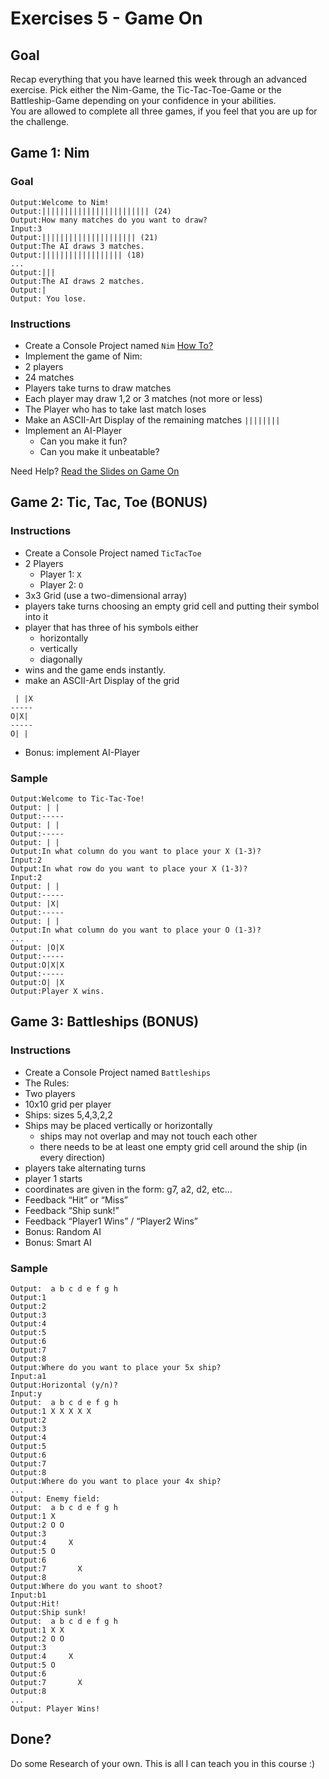 # Exercises 5 - Game On

## Goal
Recap everything that you have learned this week through an advanced exercise. Pick either the Nim-Game, the Tic-Tac-Toe-Game or the Battleship-Game depending on your confidence in your abilities.\
You are allowed to complete all three games, if you feel that you are up for the challenge.

## Game 1: Nim

### Goal
```
Output:Welcome to Nim!
Output:|||||||||||||||||||||||| (24)
Output:How many matches do you want to draw?
Input:3
Output:||||||||||||||||||||| (21)
Output:The AI draws 3 matches.
Output:|||||||||||||||||| (18)
...
Output:|||
Output:The AI draws 2 matches.
Output:|
Output: You lose.
```

### Instructions
- Create a Console Project named `Nim` [How To?](https://gist\.github\.com/marczaku/a8b3c38c37e8876a46194a73ed24b1f2)
- Implement the game of Nim: 
- 2 players 
- 24 matches
- Players take turns to draw matches
- Each player may draw 1,2 or 3 matches (not more or less)
- The Player who has to take last match loses
- Make an ASCII-Art Display of the remaining matches `||||||||`
- Implement an AI-Player
  - Can you make it fun?
  - Can you make it unbeatable?

Need Help? [Read the Slides on Game On](slides)

## Game 2: Tic, Tac, Toe (BONUS)
### Instructions
- Create a Console Project named `TicTacToe`
- 2 Players
  - Player 1: `X`
  - Player 2: `O`
- 3x3 Grid (use a two-dimensional array)
- players take turns choosing an empty grid cell and putting their symbol into it
- player that has three of his symbols either
  - horizontally
  - vertically
  - diagonally
- wins and the game ends instantly.
- make an ASCII-Art Display of the grid 
```
 | |X
-----
O|X|
-----
O| |
```
- Bonus: implement AI-Player

### Sample
```
Output:Welcome to Tic-Tac-Toe!
Output: | | 
Output:-----
Output: | |
Output:-----
Output: | |
Output:In what column do you want to place your X (1-3)?
Input:2
Output:In what row do you want to place your X (1-3)?
Input:2
Output: | | 
Output:-----
Output: |X|
Output:-----
Output: | |
Output:In what column do you want to place your O (1-3)?
...
Output: |O|X
Output:-----
Output:O|X|X
Output:-----
Output:O| |X
Output:Player X wins.
```

## Game 3: Battleships (BONUS)
### Instructions
- Create a Console Project named `Battleships`
- The Rules: 
- Two players
- 10x10 grid per player
- Ships: sizes 5,4,3,2,2
- Ships may be placed vertically or horizontally
  - ships may not overlap and may not touch each other
  - there needs to be at least one empty grid cell around the ship (in every direction)
- players take alternating turns
- player 1 starts
- coordinates are given in the form: g7, a2, d2, etc…
- Feedback “Hit” or “Miss”
- Feedback “Ship sunk!”
- Feedback “Player1 Wins” / “Player2 Wins”
- Bonus: Random AI
- Bonus: Smart AI

### Sample
```
Output:  a b c d e f g h
Output:1
Output:2
Output:3
Output:4
Output:5
Output:6
Output:7
Output:8
Output:Where do you want to place your 5x ship?
Input:a1
Output:Horizontal (y/n)?
Input:y
Output:  a b c d e f g h
Output:1 X X X X X
Output:2
Output:3
Output:4
Output:5
Output:6
Output:7
Output:8
Output:Where do you want to place your 4x ship?
...
Output: Enemy field:
Output:  a b c d e f g h
Output:1 X    
Output:2 O O
Output:3
Output:4     X
Output:5 O
Output:6
Output:7       X
Output:8
Output:Where do you want to shoot?
Input:b1
Output:Hit!
Output:Ship sunk!
Output:  a b c d e f g h
Output:1 X X
Output:2 O O
Output:3
Output:4     X
Output:5 O
Output:6
Output:7       X
Output:8
...
Output: Player Wins!
```

## Done?
Do some Research of your own. This is all I can teach you in this course :)